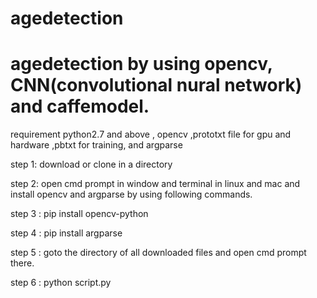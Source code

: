 # agedetection

# agedetection by using opencv, CNN(convolutional nural network) and caffemodel.

requirement python2.7 and above , opencv ,prototxt file for gpu and hardware ,pbtxt for training, and argparse

step 1: download or clone in a directory

step 2: open cmd prompt in window and terminal in linux and mac and install opencv and argparse by using following commands.

step 3 : pip install opencv-python

step 4 : pip install argparse

step 5 : goto the directory of all downloaded files and open cmd prompt there.

step 6 : python script.py

